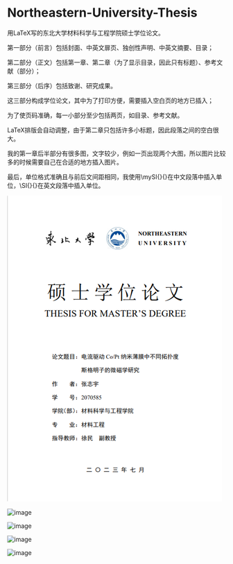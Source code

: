 # Northeastern-University-Thesis
用LaTeX写的东北大学材料科学与工程学院硕士学位论文。

第一部分（前言）包括封面、中英文扉页、独创性声明、中英文摘要、目录；

第二部分（正文）包括第一章、第二章（为了显示目录，因此只有标题）、参考文献（部分）；

第三部分（后序）包括致谢、研究成果。

这三部分构成学位论文，其中为了打印方便，需要插入空白页的地方已插入；

为了使页码准确，每一小部分至少包括两页，如目录、参考文献。

LaTeX排版会自动调整，由于第二章只包括许多小标题，因此段落之间的空白很大。

我的第一章后半部分有很多图，文字较少，例如一页出现两个大图，所以图片比较多的时候需要自己在合适的地方插入图片。

最后，单位格式准确且与前后文间距相同，我使用\mySI{}{}在中文段落中插入单位，\SI{}{}在英文段落中插入单位。

![image](封面.png)

![image](独创性声明.png)

![image](目录.png)

![image](第一章首页.png)

![image](研究成果.png)
